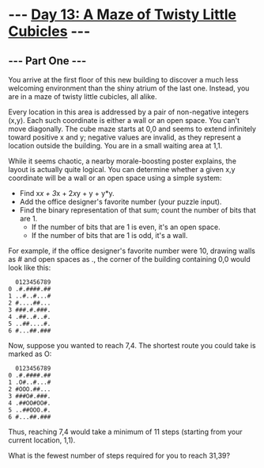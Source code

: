 ﻿--- [Day 13: A Maze of Twisty Little Cubicles](https://adventofcode.com/2016/day/13) ---
================================================
--- Part One ---
----------------
You arrive at the first floor of this new building to discover a much less welcoming environment than the shiny atrium of the last one. Instead, you are in a maze of twisty little cubicles, all alike.

Every location in this area is addressed by a pair of non-negative integers (x,y). Each such coordinate is either a wall or an open space. You can't move diagonally. The cube maze starts at 0,0 and seems to extend infinitely toward positive x and y; negative values are invalid, as they represent a location outside the building. You are in a small waiting area at 1,1.

While it seems chaotic, a nearby morale-boosting poster explains, the layout is actually quite logical. You can determine whether a given x,y coordinate will be a wall or an open space using a simple system:

- Find x*x + 3*x + 2*x*y + y + y*y.
- Add the office designer's favorite number (your puzzle input).
- Find the binary representation of that sum; count the number of bits that are 1.
  - If the number of bits that are 1 is even, it's an open space.
  - If the number of bits that are 1 is odd, it's a wall.

For example, if the office designer's favorite number were 10, drawing walls as # and open spaces as ., the corner of the building containing 0,0 would look like this:
```
  0123456789
0 .#.####.##
1 ..#..#...#
2 #....##...
3 ###.#.###.
4 .##..#..#.
5 ..##....#.
6 #...##.###
```
Now, suppose you wanted to reach 7,4. The shortest route you could take is marked as O:
```
  0123456789
0 .#.####.##
1 .O#..#...#
2 #OOO.##...
3 ###O#.###.
4 .##OO#OO#.
5 ..##OOO.#.
6 #...##.###
```
Thus, reaching 7,4 would take a minimum of 11 steps (starting from your current location, 1,1).

What is the fewest number of steps required for you to reach 31,39?